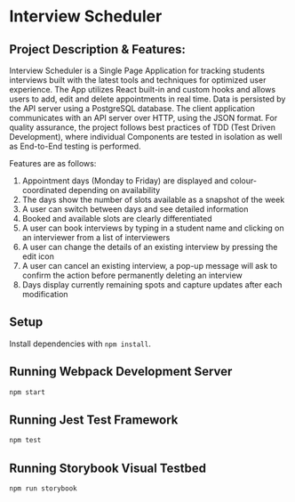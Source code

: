 # Interview Scheduler

## Project Description & Features:

Interview Scheduler is a Single Page Application for tracking students interviews built with the latest tools and techniques for optimized user experience. The App utilizes React built-in and custom hooks and allows users to add, edit and delete appointments in real time. Data is persisted by the API server using a PostgreSQL database. The client application communicates with an API server over HTTP, using the JSON format. For quality assurance, the project follows best practices of TDD (Test Driven Development), where individual Components are tested in isolation as well as End-to-End testing is performed.

Features are as follows:

1. Appointment days (Monday to Friday) are displayed and colour-coordinated depending on availability
2. The days show the number of slots available as a snapshot of the week
3. A user can switch between days and see detailed information
4. Booked and available slots are clearly differentiated
5. A user can book interviews by typing in a student name and clicking on an interviewer from a list of interviewers
6. A user can change the details of an existing interview by pressing the edit icon
7. A user can cancel an existing interview, a pop-up message will ask to confirm the action before permanently deleting an interview
8. Days display currently remaining spots and capture updates after each modification

## Setup

Install dependencies with `npm install`.

## Running Webpack Development Server

```sh
npm start
```

## Running Jest Test Framework

```sh
npm test
```

## Running Storybook Visual Testbed

```sh
npm run storybook
```
